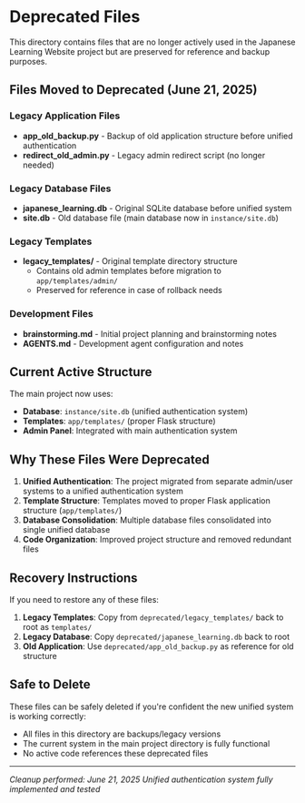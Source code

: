 # Deprecated Files

This directory contains files that are no longer actively used in the Japanese Learning Website project but are preserved for reference and backup purposes.

## Files Moved to Deprecated (June 21, 2025)

### Legacy Application Files
- **app_old_backup.py** - Backup of old application structure before unified authentication
- **redirect_old_admin.py** - Legacy admin redirect script (no longer needed)

### Legacy Database Files
- **japanese_learning.db** - Original SQLite database before unified system
- **site.db** - Old database file (main database now in `instance/site.db`)

### Legacy Templates
- **legacy_templates/** - Original template directory structure
  - Contains old admin templates before migration to `app/templates/admin/`
  - Preserved for reference in case of rollback needs

### Development Files
- **brainstorming.md** - Initial project planning and brainstorming notes
- **AGENTS.md** - Development agent configuration and notes

## Current Active Structure

The main project now uses:
- **Database**: `instance/site.db` (unified authentication system)
- **Templates**: `app/templates/` (proper Flask structure)
- **Admin Panel**: Integrated with main authentication system

## Why These Files Were Deprecated

1. **Unified Authentication**: The project migrated from separate admin/user systems to a unified authentication system
2. **Template Structure**: Templates moved to proper Flask application structure (`app/templates/`)
3. **Database Consolidation**: Multiple database files consolidated into single unified database
4. **Code Organization**: Improved project structure and removed redundant files

## Recovery Instructions

If you need to restore any of these files:

1. **Legacy Templates**: Copy from `deprecated/legacy_templates/` back to root as `templates/`
2. **Legacy Database**: Copy `deprecated/japanese_learning.db` back to root
3. **Old Application**: Use `deprecated/app_old_backup.py` as reference for old structure

## Safe to Delete

These files can be safely deleted if you're confident the new unified system is working correctly:
- All files in this directory are backups/legacy versions
- The current system in the main project directory is fully functional
- No active code references these deprecated files

---

*Cleanup performed: June 21, 2025*
*Unified authentication system fully implemented and tested*
